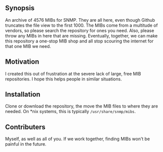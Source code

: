 ## Synopsis

An archive of 4576 MIBs for SNMP. They are all here, even though Github truncates the file view to the first 1000. The MIBs come from a multitude of vendors, so please search the repository for ones you need. Also, please throw any MIBs in here that are missing. Eventually, together, we can make this repository a one-stop MIB shop and all stop scouring the internet for that one MIB we need.

## Motivation

I created this out of frustration at the severe lack of large, free MIB repositories. I hope this helps people in similar situations.

## Installation

Clone or download the repository, the move the MIB files to where they are needed. On \*nix systems, this is typically `/usr/share/snmp/mibs`.

## Contributers

Myself, as well as all of you. If we work together, finding MIBs won't be painful in the future.